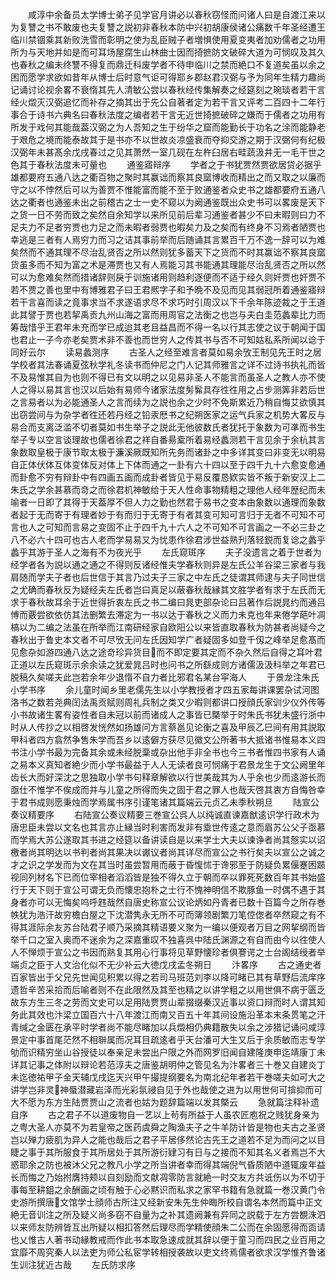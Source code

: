 <!-- { "loadSidebar": true } -->
　　咸淳中余备员太学博士弟子见学官月讲必以春秋窃怪而问诸人曰是自渡江来以为复讐之书不敢废也夫复讐之説初非春秋本防中兴初胡康侯诸公痛数千年圣经遭王临川禁锢乘其新败洗雪而彰明之使为乱臣贼子者増惧使用夏变夷者加劝儒者之功用所为与天地并如是而可耳场屋腐生山林曲士因而掎摭防文破碎大道为可悯叹及其久也春秋之编未终讐不得复而鼎迁科废学者不待申临川之禁而絶口不复道矣虽以余之困而愿学求欲如昔年从博士后时意气讵可得耶乡郡赵君汉弼与予为同年生精力趣尚记诵讨论视余畧不衰惰其先人清敏公尝以春秋经传集解奏之经筵刻之琬琰者若干言经火燬灭汉弼追忆而补存之摘其出于先公自著者定为若干言又评考二百四十二年行事合于诗书六典名曰春秋法度之编者若干言无近世掎摭破碎之嫌而于儒者之功用有所发于戏何其能哉葢汉弼之为人吾知之生于纷华之窟而能勤长于功名之涂而能静老于艰危之境而能泰故其于是书亦不以世故炎凉盛衰而夺抑交游之期于汉弼何有纪极汉弼年未甚髙余戊戌春过之见其萧然一室几砚在左杵臼居右畦蔬汲井无一毛干世之色其于春秋法度未可量也
　　通鉴寤辩序
　　学者之于书犹贾然贾欲居贷必据乎雄都要府五通八达之衢百物之聚时其赢诎而察其良窳博收而精出之而又取之以廉而守之以不悖然后可以为善贾不惟能富而能不至于败通鉴者众史书之雄都要府五通八达之衢者也通鉴未出之前稽古之士一史不窥以为阙通鉴既出众史书可以畧废是天下之货一日不劳而致之矣然自余知学以来所见前后辈习通鉴者甚少不曰未暇则曰力不足夫力不足者穷贾也力足之而未暇者弱贾也暇矣力及之矣而有终身不习焉者陋贾也幸逃是三者有人焉穷力而习之诘其事前举而后随诵其言累百千万不逸一辞可以为难矣然而不通其理不尽治乱贤否之所以然则犹多蓄天下之货而不时其赢诎不察其良窳货虽多而不知为富之术是滞贾也又有人焉能习其书能通其理能尽治乱贤否之所以然可以为愈难矣然而措诸辞则戾于训施诸用则趋利逐便而不适于经久则奸贾也奸贾不若不贾之善也里中有博雅君子曰王君熈字子和予晩不及见而见其弱冠所着通鉴寤辩若干言喜而读之竟事求当不求遂语求尽不求巧时引周汉以下千余年陈迹裁之于王道此其譬于贾也若挈禹贡九州山海之富而用周官之法衡之也岂与夫白圭范蠡辈比力而筹哉惜乎王君年未充而学已成迨其老且益昌而不得一名以行其志使之议于朝闻于国也君止一子今亦老矣贾术非不善也而世穷人之传其书与否不可知姑私系所闻以谂于同好云尔
　　读易蠡测序
　　古圣人之经至难言者莫如易余攷王制见先王时之居学校者其法春诵夏弦秋学礼冬读书而仲尼之门人记其师雅言之详不过诗书执礼而皆不及易惟其自为也则不得已有文以明之以见易非圣人不能言而虽圣人之教人亦不使人之得以易其言也汉以后始有易师今诸家法度髣髴具存徃徃用之占步测筭非若后世之言易者以为必能通圣人之言而续为之説也余之少时不免斯累近乃稍自悔艾欲慎其出窃尝间与为杂学者徃还若丹经之铅汞厯书之纪朔医家之运气兵家之机势大畧反与易合而支离泛滥不切者莫如书生举子之説此无他彼数氏者犹托于象数为可凖而书生举子专以空言谈理故也儒者徐君之祥自番昜槖所着易经蠡测若干言见余于余杭其言象数取皇极于康节取太极于濂溪厥既知所先务而诸卦之中多详其变曰非变无以明易自正体伏体互体变体反对体上下体而通之一卦有六十四以至于四千九十六愈变愈通而卦愈不穷有辩卦中有四画五画而成卦者皆见于易反覆恳欵实皆不叛于新安汉上二朱氏之学余甚慕而竒之而徐君机神敏给于天人性命事物精粗之理他人经年歴纪而未喻者一日即了其得于天葢厚不但人力之勤也然君于易书之变本由象数以通理而象数者起于无而寄于有理者妙于有而归于无寄于有者其变可知可言归于无者不可知不可言也人之可知而言易之变固不止于四千九十六人之不可知不可言画之一不必三卦之八不必六十四可也古人老而学易易又为忧患作徐君涉世益熟刋落轻鋭而复谂之蠡乎蠡乎其游于圣人之海有不为夜光乎
　　左氏窥斑序
　　夫子没遗言之着于世者为经学者各为説以通之通之不得则反诸经惟夫学春秋则异是左氏公羊谷梁三家者与我肩随而学夫子者也后世信于其言乃过夫子三家之中左氏之徒谓其师逮与夫子同世信之尤确而春秋反为疑经夫左氏者岂曰真足以蔽春秋哉縁其文胜学者有求于左氏而无求于春秋故耳余于近世得折衷左氏之书二编曰晁吏部杂论曰吕著作后説晁约而通吕愽而覈尝欲依仿其法删繁去滞定为一书以达于春秋之义而力未克也年来倦学葩叶凋槁以为二编之法虽在所举而江南研经家自欧阳公以来皆直取春秋为防甚者尚疑今之春秋出于鲁史本文者不可尽攷无问左氏因知学广者疑固多如登千仭之峰举足愈髙而见愈杂如游四通八达之途竒珍异货目而不即定要其定而不杂久然后自得之耳叶君正道以左氏窥斑示余余读之犹爱晁吕时也问书之所繇成则方诸儒汲汲科举之年君已脱稿久矣嗟夫此岂若余年少退惰不自力者比邪君名某台寜海人
　　于景龙注朱氏小学书序
　　余儿童时闻乡里老儒先生以小学教授者才四五家每讲课罢杂试河图洛书之数若尧典闰法禹贡赋则周礼兵制之类又少暇则都讲口授顔氏家训少仪外传等小书故诸生畧有姿性者自未冠以前而诸成人之事皆已槩举于时朱氏书犹未盛行浙中时从人传抄之以相啓发恍然如扬雄问方言蔡邕见论衡之喜及甲辰乙巳间有用其説取甲科者四方翕然争售朱学而吾乡以逺僻方获尽见徽文公所著书大抵诸书惟易本义四书注小学书最为完备其余或未经脱稾或杂出他手非全书也今三书者惟四书家有人诵之易本义真知者絶少而小学书最益于人人无读者良可悯痛于君景龙生于文公阙里年齿长大而好深沈之思独取小学书句释章解欲以行世美哉其为人乎余也少而逺游长而亟仕不惟学不俟成而并与儿童之所得而失之固于君之罪人也哉天啓其衷方自悔咎幸于君书成则愿秉烛而学焉属书序引谨笔诸其篇端云元贞乙未季秋朔旦
　　陆宣公奏议精要序
　　右陆宣公奏议精要三巻宣公呉人以纯诚直谏嘉猷逺识学行政术为唐忠臣未尝以文名也其言亦止縁当时利害而发非有埀世传逺之意而眉苏公父子亟慕而学焉大苏公遂取其书进之经筵以备讲读自是以来学士大夫以谏诤者尚其慤实以诏檄者尚其明达以书判者尚其果决以谳议者尚其详尽而宣公之书行矣夫以宣公之诚之才之识之学发而为文在其当时虽尝暂用而蔽于昏愎怵于谗邪至于防疑负累偃蹇困踬视同列材名下已而位宰相者滔滔皆是独不得久立于朝而卒以罪死死数百年其书始盛行于天下则于宣公可谓无负而懐忠抱朴之士行不愧神明信不欺豚鱼一时偶不遇于其身者亦可以无悔矣呜呼韪哉然自唐史称宣公议论炳如丹青者已数十百篇今之所存巻帙犹为浩汗故穷檐白屋之下沈潜隽永无所不可而簿领剧繁刀笔倥偬者卒然窥之有不得其涯际余友苏台陆君子顺乃采摘其精语要义聚为一编以便观者万目之网挈纲而皆举千口之室入奥而不迷余为之深嘉重叹不独喜呉中陆氏渊源之有自而由今以徃使人人不惮烦于宣公之书因而熟复其用心行事将见草野懐珍者俱謇谔之士台阁结绶者举端贞之臣于人文治化似不无少补云大徳戊戌孟冬朔日
　　汴畧序
　　古之通史者百家皆出于父兄先世闻见积累以得之若司马班范刘李以降可睹已其有草野后流庠序遗哲辛苦采拾而后喻者则不在此限然及其至也精之以讲学粗之以用世俱不病于匮乏故东方生三冬之劳而文史可以足用陆贾贾山辈掇缀秦汉近事以资口辩而时人谓其知务此其效也汴梁立国百六十八年渡江而南又百五十年其间设施沿革本末条贯笔之汗青缄之金匮在承平时学者尚不能尽睹加以兵燬相仍典籍散失以余之涉猎记诵问咸淳景定中事首尾茫然不相聨属而况耳目疏逺者乎天台潘可大生又后于余质敏而志专学劬而识精穷坐山谷授徒以奉亲足未尝出户限之外而网罗旧闻自建隆庚申迄靖康丁未详其记事之体附以辩论若范淳夫之唐鉴胡明仲之管见名为汴畧者三十巻又自建炎丁未迄徳祐甲子金天辅戊戌迄天兴甲午撮提纲要名为南北纪年者若干巻嗟夫如可大之讲学岂非灵神蜃潜藏岩泽而光彩氛祲自见于外也哉使之进为以用世何可揜抑而可大不愿为东方生陆贾贾山之流者也姑为题辞篇端以发其槩云
　　急就篇注释补遗自序
　　古之君子不以道废物自一艺以上茍有所益于人虽农匠庖祝之贱犹身亲为之粤大圣人亦莫不为若皇帝之医药虞舜之陶渔夫子之牛羊防计皆是物也夫古之圣贤岂以殚力疲肌为异人之能也哉后之君子平居侈然论古先王之道若不足为而问之以目睫之事于其所服食于其所居处于其所游衍肄习有日与之接而不知其名义者焉岂不大惑耶余之防也被沐父兄之教凡小学之所当讲者幸而得其端倪气昏质陋中道辄废年益长而悔之乃始拊膺持颊以自刻励而文献凋零防言就絶一时交友方共诋伤以为不切于事每至耕鉏之余酬画之顷有触于心必黙识而私求之家罕书籍有急就篇一巻汉黄门令史游所撰唐文馆学士顔师古所注又经新安朱先生仲晦所校自谓名本然而篇中正文絶无音训注之所及疑义尚多窃不自量为之补其遗阙兼有异同之説载于左方尝覩洙泗以来师友防辨皆互出所疑以相扣答然后理尽而学精使顔朱二公而在余固愿得而靣请也乂惟古人著书动縁教戒而作此书本取急速成就其辞以便于童习而四民之业百用之宜靡不周究秦人以法吏为师公私宦学转相授袭故以吏文终焉儒者欲求汉学惟齐鲁诸生训注犹近古哉
　　左氏防求序
